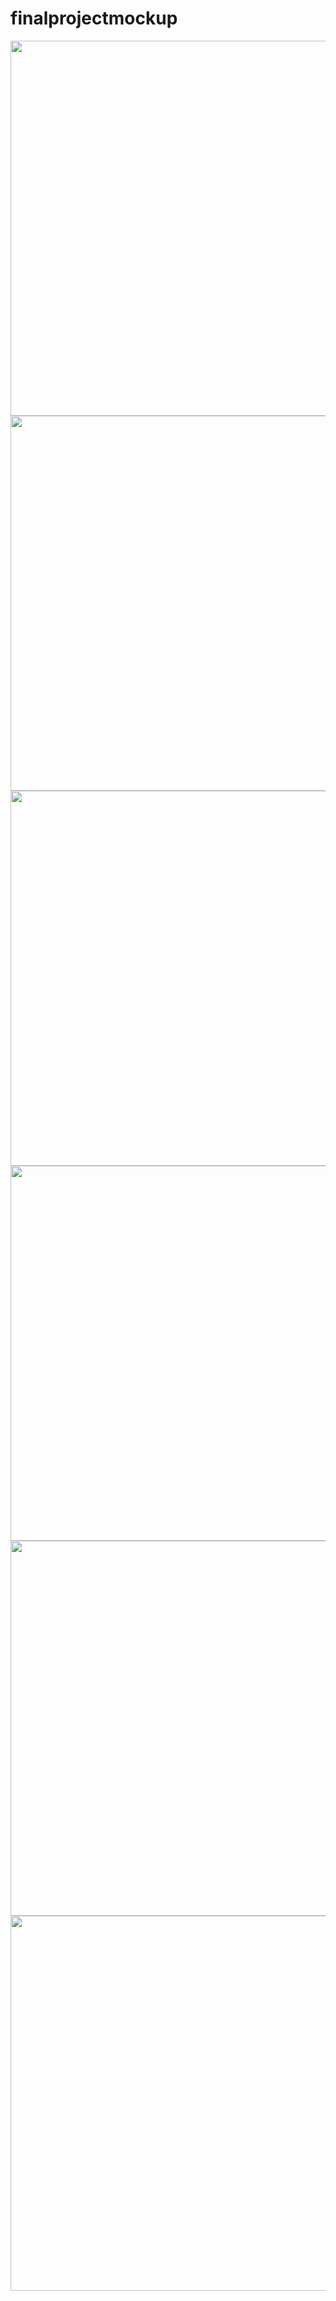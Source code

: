 # finalprojectmockup
<img src="https://github.com/Steven-Braun/finalprojectmockup/blob/master/home.png" width="600">
<img src="https://github.com/Steven-Braun/finalprojectmockup/blob/master/profile.png" width="600">
<img src="https://github.com/Steven-Braun/finalprojectmockup/blob/master/preferences.png" width="600">
<img src="https://github.com/Steven-Braun/finalprojectmockup/blob/master/top.png" width="600">
<img src="https://github.com/Steven-Braun/finalprojectmockup/blob/master/admin.png" width="600">
<img src="https://github.com/Steven-Braun/finalprojectmockup/blob/master/open.png" width="600">
